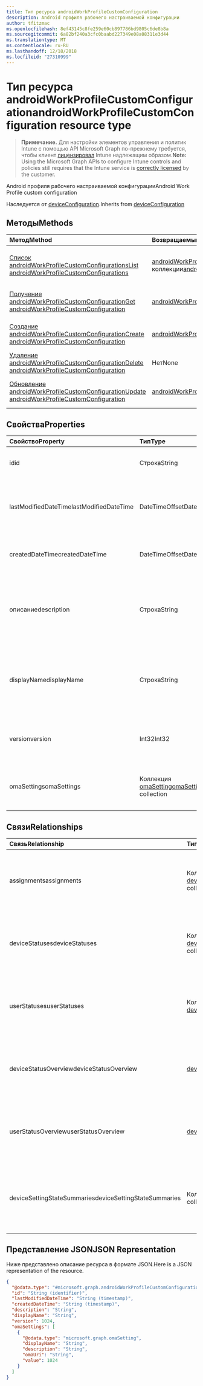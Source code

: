 ```yaml
---
title: Тип ресурса androidWorkProfileCustomConfiguration
description: Android профиля рабочего настраиваемой конфигурации
author: tfitzmac
ms.openlocfilehash: 8ef43145c8fe259e60cb897786bd9805c6de8b8a
ms.sourcegitcommit: 6a82bf240a3cfc0baabd227349e08a08311e3d44
ms.translationtype: MT
ms.contentlocale: ru-RU
ms.lasthandoff: 12/18/2018
ms.locfileid: "27310999"
---
```

# <a name="androidworkprofilecustomconfiguration-resource-type"></a><span data-ttu-id="dd272-103">Тип ресурса androidWorkProfileCustomConfiguration</span><span class="sxs-lookup"><span data-stu-id="dd272-103">androidWorkProfileCustomConfiguration resource type</span></span>

> <span data-ttu-id="dd272-104">**Примечание.** Для настройки элементов управления и политик Intune с помощью API Microsoft Graph по-прежнему требуется, чтобы клиент [лицензировал](https://go.microsoft.com/fwlink/?linkid=839381) Intune надлежащим образом.</span><span class="sxs-lookup"><span data-stu-id="dd272-104">**Note:** Using the Microsoft Graph APIs to configure Intune controls and policies still requires that the Intune service is [correctly licensed](https://go.microsoft.com/fwlink/?linkid=839381) by the customer.</span></span>

<span data-ttu-id="dd272-105">Android профиля рабочего настраиваемой конфигурации</span><span class="sxs-lookup"><span data-stu-id="dd272-105">Android Work Profile custom configuration</span></span>

<span data-ttu-id="dd272-106">Наследуется от [deviceConfiguration](../resources/intune-deviceconfig-deviceconfiguration.md).</span><span class="sxs-lookup"><span data-stu-id="dd272-106">Inherits from [deviceConfiguration](../resources/intune-deviceconfig-deviceconfiguration.md)</span></span>

## <a name="methods"></a><span data-ttu-id="dd272-107">Методы</span><span class="sxs-lookup"><span data-stu-id="dd272-107">Methods</span></span>
|<span data-ttu-id="dd272-108">Метод</span><span class="sxs-lookup"><span data-stu-id="dd272-108">Method</span></span>|<span data-ttu-id="dd272-109">Возвращаемый тип</span><span class="sxs-lookup"><span data-stu-id="dd272-109">Return Type</span></span>|<span data-ttu-id="dd272-110">Описание</span><span class="sxs-lookup"><span data-stu-id="dd272-110">Description</span></span>|
|:---|:---|:---|
|[<span data-ttu-id="dd272-111">Список androidWorkProfileCustomConfigurations</span><span class="sxs-lookup"><span data-stu-id="dd272-111">List androidWorkProfileCustomConfigurations</span></span>](../api/intune-deviceconfig-androidworkprofilecustomconfiguration-list.md)|<span data-ttu-id="dd272-112">[androidWorkProfileCustomConfiguration](../resources/intune-deviceconfig-androidworkprofilecustomconfiguration.md) коллекции</span><span class="sxs-lookup"><span data-stu-id="dd272-112">[androidWorkProfileCustomConfiguration](../resources/intune-deviceconfig-androidworkprofilecustomconfiguration.md) collection</span></span>|<span data-ttu-id="dd272-113">Свойства списка и связей объектов [androidWorkProfileCustomConfiguration](../resources/intune-deviceconfig-androidworkprofilecustomconfiguration.md) .</span><span class="sxs-lookup"><span data-stu-id="dd272-113">List properties and relationships of the [androidWorkProfileCustomConfiguration](../resources/intune-deviceconfig-androidworkprofilecustomconfiguration.md) objects.</span></span>|
|[<span data-ttu-id="dd272-114">Получение androidWorkProfileCustomConfiguration</span><span class="sxs-lookup"><span data-stu-id="dd272-114">Get androidWorkProfileCustomConfiguration</span></span>](../api/intune-deviceconfig-androidworkprofilecustomconfiguration-get.md)|[<span data-ttu-id="dd272-115">androidWorkProfileCustomConfiguration</span><span class="sxs-lookup"><span data-stu-id="dd272-115">androidWorkProfileCustomConfiguration</span></span>](../resources/intune-deviceconfig-androidworkprofilecustomconfiguration.md)|<span data-ttu-id="dd272-116">Чтение свойства и связи объекта [androidWorkProfileCustomConfiguration](../resources/intune-deviceconfig-androidworkprofilecustomconfiguration.md) .</span><span class="sxs-lookup"><span data-stu-id="dd272-116">Read properties and relationships of the [androidWorkProfileCustomConfiguration](../resources/intune-deviceconfig-androidworkprofilecustomconfiguration.md) object.</span></span>|
|[<span data-ttu-id="dd272-117">Создание androidWorkProfileCustomConfiguration</span><span class="sxs-lookup"><span data-stu-id="dd272-117">Create androidWorkProfileCustomConfiguration</span></span>](../api/intune-deviceconfig-androidworkprofilecustomconfiguration-create.md)|[<span data-ttu-id="dd272-118">androidWorkProfileCustomConfiguration</span><span class="sxs-lookup"><span data-stu-id="dd272-118">androidWorkProfileCustomConfiguration</span></span>](../resources/intune-deviceconfig-androidworkprofilecustomconfiguration.md)|<span data-ttu-id="dd272-119">Создание нового объекта [androidWorkProfileCustomConfiguration](../resources/intune-deviceconfig-androidworkprofilecustomconfiguration.md) .</span><span class="sxs-lookup"><span data-stu-id="dd272-119">Create a new [androidWorkProfileCustomConfiguration](../resources/intune-deviceconfig-androidworkprofilecustomconfiguration.md) object.</span></span>|
|[<span data-ttu-id="dd272-120">Удаление androidWorkProfileCustomConfiguration</span><span class="sxs-lookup"><span data-stu-id="dd272-120">Delete androidWorkProfileCustomConfiguration</span></span>](../api/intune-deviceconfig-androidworkprofilecustomconfiguration-delete.md)|<span data-ttu-id="dd272-121">Нет</span><span class="sxs-lookup"><span data-stu-id="dd272-121">None</span></span>|<span data-ttu-id="dd272-122">Удаляет [androidWorkProfileCustomConfiguration](../resources/intune-deviceconfig-androidworkprofilecustomconfiguration.md).</span><span class="sxs-lookup"><span data-stu-id="dd272-122">Deletes a [androidWorkProfileCustomConfiguration](../resources/intune-deviceconfig-androidworkprofilecustomconfiguration.md).</span></span>|
|[<span data-ttu-id="dd272-123">Обновление androidWorkProfileCustomConfiguration</span><span class="sxs-lookup"><span data-stu-id="dd272-123">Update androidWorkProfileCustomConfiguration</span></span>](../api/intune-deviceconfig-androidworkprofilecustomconfiguration-update.md)|[<span data-ttu-id="dd272-124">androidWorkProfileCustomConfiguration</span><span class="sxs-lookup"><span data-stu-id="dd272-124">androidWorkProfileCustomConfiguration</span></span>](../resources/intune-deviceconfig-androidworkprofilecustomconfiguration.md)|<span data-ttu-id="dd272-125">Обновление свойства объекта [androidWorkProfileCustomConfiguration](../resources/intune-deviceconfig-androidworkprofilecustomconfiguration.md) .</span><span class="sxs-lookup"><span data-stu-id="dd272-125">Update the properties of a [androidWorkProfileCustomConfiguration](../resources/intune-deviceconfig-androidworkprofilecustomconfiguration.md) object.</span></span>|

## <a name="properties"></a><span data-ttu-id="dd272-126">Свойства</span><span class="sxs-lookup"><span data-stu-id="dd272-126">Properties</span></span>
|<span data-ttu-id="dd272-127">Свойство</span><span class="sxs-lookup"><span data-stu-id="dd272-127">Property</span></span>|<span data-ttu-id="dd272-128">Тип</span><span class="sxs-lookup"><span data-stu-id="dd272-128">Type</span></span>|<span data-ttu-id="dd272-129">Описание</span><span class="sxs-lookup"><span data-stu-id="dd272-129">Description</span></span>|
|:---|:---|:---|
|<span data-ttu-id="dd272-130">id</span><span class="sxs-lookup"><span data-stu-id="dd272-130">id</span></span>|<span data-ttu-id="dd272-131">Строка</span><span class="sxs-lookup"><span data-stu-id="dd272-131">String</span></span>|<span data-ttu-id="dd272-132">Ключ объекта.</span><span class="sxs-lookup"><span data-stu-id="dd272-132">Key of the entity.</span></span> <span data-ttu-id="dd272-133">Наследуется от [deviceConfiguration](../resources/intune-deviceconfig-deviceconfiguration.md).</span><span class="sxs-lookup"><span data-stu-id="dd272-133">Inherited from [deviceConfiguration](../resources/intune-deviceconfig-deviceconfiguration.md)</span></span>|
|<span data-ttu-id="dd272-134">lastModifiedDateTime</span><span class="sxs-lookup"><span data-stu-id="dd272-134">lastModifiedDateTime</span></span>|<span data-ttu-id="dd272-135">DateTimeOffset</span><span class="sxs-lookup"><span data-stu-id="dd272-135">DateTimeOffset</span></span>|<span data-ttu-id="dd272-136">Дата и время последнего изменения объекта.</span><span class="sxs-lookup"><span data-stu-id="dd272-136">DateTime the object was last modified.</span></span> <span data-ttu-id="dd272-137">Наследуется от [deviceConfiguration](../resources/intune-deviceconfig-deviceconfiguration.md).</span><span class="sxs-lookup"><span data-stu-id="dd272-137">Inherited from [deviceConfiguration](../resources/intune-deviceconfig-deviceconfiguration.md)</span></span>|
|<span data-ttu-id="dd272-138">createdDateTime</span><span class="sxs-lookup"><span data-stu-id="dd272-138">createdDateTime</span></span>|<span data-ttu-id="dd272-139">DateTimeOffset</span><span class="sxs-lookup"><span data-stu-id="dd272-139">DateTimeOffset</span></span>|<span data-ttu-id="dd272-140">Дата и время создания объекта.</span><span class="sxs-lookup"><span data-stu-id="dd272-140">DateTime the object was created.</span></span> <span data-ttu-id="dd272-141">Наследуется от [deviceConfiguration](../resources/intune-deviceconfig-deviceconfiguration.md).</span><span class="sxs-lookup"><span data-stu-id="dd272-141">Inherited from [deviceConfiguration](../resources/intune-deviceconfig-deviceconfiguration.md)</span></span>|
|<span data-ttu-id="dd272-142">описание</span><span class="sxs-lookup"><span data-stu-id="dd272-142">description</span></span>|<span data-ttu-id="dd272-143">Строка</span><span class="sxs-lookup"><span data-stu-id="dd272-143">String</span></span>|<span data-ttu-id="dd272-144">Указанное администратором описание конфигурации устройства.</span><span class="sxs-lookup"><span data-stu-id="dd272-144">Admin provided description of the Device Configuration.</span></span> <span data-ttu-id="dd272-145">Наследуется от [deviceConfiguration](../resources/intune-deviceconfig-deviceconfiguration.md).</span><span class="sxs-lookup"><span data-stu-id="dd272-145">Inherited from [deviceConfiguration](../resources/intune-deviceconfig-deviceconfiguration.md)</span></span>|
|<span data-ttu-id="dd272-146">displayName</span><span class="sxs-lookup"><span data-stu-id="dd272-146">displayName</span></span>|<span data-ttu-id="dd272-147">Строка</span><span class="sxs-lookup"><span data-stu-id="dd272-147">String</span></span>|<span data-ttu-id="dd272-148">Указанное администратором имя конфигурации устройства.</span><span class="sxs-lookup"><span data-stu-id="dd272-148">Admin provided name of the device configuration.</span></span> <span data-ttu-id="dd272-149">Наследуется от [deviceConfiguration](../resources/intune-deviceconfig-deviceconfiguration.md).</span><span class="sxs-lookup"><span data-stu-id="dd272-149">Inherited from [deviceConfiguration](../resources/intune-deviceconfig-deviceconfiguration.md)</span></span>|
|<span data-ttu-id="dd272-150">version</span><span class="sxs-lookup"><span data-stu-id="dd272-150">version</span></span>|<span data-ttu-id="dd272-151">Int32</span><span class="sxs-lookup"><span data-stu-id="dd272-151">Int32</span></span>|<span data-ttu-id="dd272-152">Версия конфигурации устройства.</span><span class="sxs-lookup"><span data-stu-id="dd272-152">Version of the device configuration.</span></span> <span data-ttu-id="dd272-153">Наследуется от [deviceConfiguration](../resources/intune-deviceconfig-deviceconfiguration.md).</span><span class="sxs-lookup"><span data-stu-id="dd272-153">Inherited from [deviceConfiguration](../resources/intune-deviceconfig-deviceconfiguration.md)</span></span>|
|<span data-ttu-id="dd272-154">omaSettings</span><span class="sxs-lookup"><span data-stu-id="dd272-154">omaSettings</span></span>|<span data-ttu-id="dd272-155">Коллекция [omaSetting](../resources/intune-deviceconfig-omasetting.md)</span><span class="sxs-lookup"><span data-stu-id="dd272-155">[omaSetting](../resources/intune-deviceconfig-omasetting.md) collection</span></span>|<span data-ttu-id="dd272-156">Параметры OMA.</span><span class="sxs-lookup"><span data-stu-id="dd272-156">OMA settings.</span></span> <span data-ttu-id="dd272-157">Эта коллекция может содержать не более 500 элементов.</span><span class="sxs-lookup"><span data-stu-id="dd272-157">This collection can contain a maximum of 500 elements.</span></span>|

## <a name="relationships"></a><span data-ttu-id="dd272-158">Связи</span><span class="sxs-lookup"><span data-stu-id="dd272-158">Relationships</span></span>
|<span data-ttu-id="dd272-159">Связь</span><span class="sxs-lookup"><span data-stu-id="dd272-159">Relationship</span></span>|<span data-ttu-id="dd272-160">Тип</span><span class="sxs-lookup"><span data-stu-id="dd272-160">Type</span></span>|<span data-ttu-id="dd272-161">Описание</span><span class="sxs-lookup"><span data-stu-id="dd272-161">Description</span></span>|
|:---|:---|:---|
|<span data-ttu-id="dd272-162">assignments</span><span class="sxs-lookup"><span data-stu-id="dd272-162">assignments</span></span>|<span data-ttu-id="dd272-163">Коллекция [deviceConfigurationAssignment](../resources/intune-deviceconfig-deviceconfigurationassignment.md)</span><span class="sxs-lookup"><span data-stu-id="dd272-163">[deviceConfigurationAssignment](../resources/intune-deviceconfig-deviceconfigurationassignment.md) collection</span></span>|<span data-ttu-id="dd272-164">Список назначений для профиля конфигурации устройства.</span><span class="sxs-lookup"><span data-stu-id="dd272-164">The list of assignments for the device configuration profile.</span></span> <span data-ttu-id="dd272-165">Наследуется от [deviceConfiguration](../resources/intune-deviceconfig-deviceconfiguration.md).</span><span class="sxs-lookup"><span data-stu-id="dd272-165">Inherited from [deviceConfiguration](../resources/intune-deviceconfig-deviceconfiguration.md)</span></span>|
|<span data-ttu-id="dd272-166">deviceStatuses</span><span class="sxs-lookup"><span data-stu-id="dd272-166">deviceStatuses</span></span>|<span data-ttu-id="dd272-167">Коллекция [deviceConfigurationDeviceStatus](../resources/intune-deviceconfig-deviceconfigurationdevicestatus.md)</span><span class="sxs-lookup"><span data-stu-id="dd272-167">[deviceConfigurationDeviceStatus](../resources/intune-deviceconfig-deviceconfigurationdevicestatus.md) collection</span></span>|<span data-ttu-id="dd272-168">Состояние установки конфигурации для каждого устройства.</span><span class="sxs-lookup"><span data-stu-id="dd272-168">Device configuration installation status by device.</span></span> <span data-ttu-id="dd272-169">Наследуется от [deviceConfiguration](../resources/intune-deviceconfig-deviceconfiguration.md).</span><span class="sxs-lookup"><span data-stu-id="dd272-169">Inherited from [deviceConfiguration](../resources/intune-deviceconfig-deviceconfiguration.md)</span></span>|
|<span data-ttu-id="dd272-170">userStatuses</span><span class="sxs-lookup"><span data-stu-id="dd272-170">userStatuses</span></span>|<span data-ttu-id="dd272-171">Коллекция [deviceConfigurationUserStatus](../resources/intune-deviceconfig-deviceconfigurationuserstatus.md)</span><span class="sxs-lookup"><span data-stu-id="dd272-171">[deviceConfigurationUserStatus](../resources/intune-deviceconfig-deviceconfigurationuserstatus.md) collection</span></span>|<span data-ttu-id="dd272-172">Состояние установки конфигурации устройства пользователем.</span><span class="sxs-lookup"><span data-stu-id="dd272-172">Device configuration installation status by user.</span></span> <span data-ttu-id="dd272-173">Наследуется от [deviceConfiguration](../resources/intune-deviceconfig-deviceconfiguration.md).</span><span class="sxs-lookup"><span data-stu-id="dd272-173">Inherited from [deviceConfiguration](../resources/intune-deviceconfig-deviceconfiguration.md)</span></span>|
|<span data-ttu-id="dd272-174">deviceStatusOverview</span><span class="sxs-lookup"><span data-stu-id="dd272-174">deviceStatusOverview</span></span>|[<span data-ttu-id="dd272-175">deviceConfigurationDeviceOverview</span><span class="sxs-lookup"><span data-stu-id="dd272-175">deviceConfigurationDeviceOverview</span></span>](../resources/intune-deviceconfig-deviceconfigurationdeviceoverview.md)|<span data-ttu-id="dd272-176">Обзор состояния конфигурации по устройствам. Наследуется от [deviceConfiguration](../resources/intune-deviceconfig-deviceconfiguration.md)</span><span class="sxs-lookup"><span data-stu-id="dd272-176">Device Configuration devices status overview Inherited from [deviceConfiguration](../resources/intune-deviceconfig-deviceconfiguration.md)</span></span>|
|<span data-ttu-id="dd272-177">userStatusOverview</span><span class="sxs-lookup"><span data-stu-id="dd272-177">userStatusOverview</span></span>|[<span data-ttu-id="dd272-178">deviceConfigurationUserOverview</span><span class="sxs-lookup"><span data-stu-id="dd272-178">deviceConfigurationUserOverview</span></span>](../resources/intune-deviceconfig-deviceconfigurationuseroverview.md)|<span data-ttu-id="dd272-179">Обзор состояния конфигурации устройств по пользователям. Наследуется от [deviceConfiguration](../resources/intune-deviceconfig-deviceconfiguration.md)</span><span class="sxs-lookup"><span data-stu-id="dd272-179">Device Configuration users status overview Inherited from [deviceConfiguration](../resources/intune-deviceconfig-deviceconfiguration.md)</span></span>|
|<span data-ttu-id="dd272-180">deviceSettingStateSummaries</span><span class="sxs-lookup"><span data-stu-id="dd272-180">deviceSettingStateSummaries</span></span>|<span data-ttu-id="dd272-181">Коллекция [settingStateDeviceSummary](../resources/intune-deviceconfig-settingstatedevicesummary.md)</span><span class="sxs-lookup"><span data-stu-id="dd272-181">[settingStateDeviceSummary](../resources/intune-deviceconfig-settingstatedevicesummary.md) collection</span></span>|<span data-ttu-id="dd272-182">Обзор состояния параметров конфигурации устройств по пользователям. Наследуется от [deviceConfiguration](../resources/intune-deviceconfig-deviceconfiguration.md)</span><span class="sxs-lookup"><span data-stu-id="dd272-182">Device Configuration Setting State Device Summary Inherited from [deviceConfiguration](../resources/intune-deviceconfig-deviceconfiguration.md)</span></span>|

## <a name="json-representation"></a><span data-ttu-id="dd272-183">Представление JSON</span><span class="sxs-lookup"><span data-stu-id="dd272-183">JSON Representation</span></span>
<span data-ttu-id="dd272-184">Ниже представлено описание ресурса в формате JSON.</span><span class="sxs-lookup"><span data-stu-id="dd272-184">Here is a JSON representation of the resource.</span></span>
<!-- {
  "blockType": "resource",
  "keyProperty": "id",
  "@odata.type": "microsoft.graph.androidWorkProfileCustomConfiguration"
}
-->
``` json
{
  "@odata.type": "#microsoft.graph.androidWorkProfileCustomConfiguration",
  "id": "String (identifier)",
  "lastModifiedDateTime": "String (timestamp)",
  "createdDateTime": "String (timestamp)",
  "description": "String",
  "displayName": "String",
  "version": 1024,
  "omaSettings": [
    {
      "@odata.type": "microsoft.graph.omaSetting",
      "displayName": "String",
      "description": "String",
      "omaUri": "String",
      "value": 1024
    }
  ]
}
```



